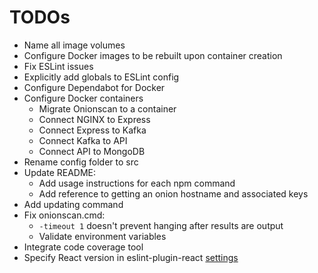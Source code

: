# TODOs

- Name all image volumes
- Configure Docker images to be rebuilt upon container creation
- Fix ESLint issues
- Explicitly add globals to ESLint config
- Configure Dependabot for Docker
- Configure Docker containers
  - Migrate Onionscan to a container
  - Connect NGINX to Express
  - Connect Express to Kafka
  - Connect Kafka to API
  - Connect API to MongoDB
- Rename config folder to src
- Update README:
  - Add usage instructions for each npm command
  - Add reference to getting an onion hostname and associated keys
- Add updating command
- Fix onionscan.cmd:
  - `-timeout 1` doesn't prevent hanging after results are output
  - Validate environment variables
- Integrate code coverage tool
- Specify React version in eslint-plugin-react
  [settings](https://github.com/jsx-eslint/eslint-plugin-react#configuration)
